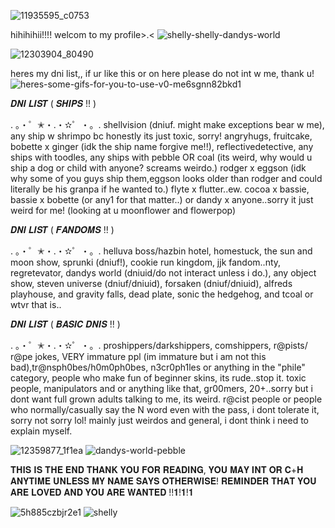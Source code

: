![11935595_c0753](https://github.com/user-attachments/assets/89002cbb-906e-4595-add6-177364332ba7)



hihihihii!!!! welcom to my profile>.<
![shelly-shelly-dandys-world](https://github.com/user-attachments/assets/7ed4a305-be8e-4cfc-bad6-366999479671)

![12303904_80490](https://github.com/user-attachments/assets/4c7b9680-7b6a-43b6-8e7f-7c501553de7c)



heres my dni list,, if ur like this or on here please do not int w me, thank u! ![heres-some-gifs-for-you-to-use-v0-me6sgnn82bkd1](https://github.com/user-attachments/assets/ba45063e-e7bf-4119-a6fc-24fa6a530b8e)


𝑫𝑵𝑰 𝑳𝑰𝑺𝑻 ( 𝑺𝑯𝑰𝑷𝑺 !! )

. 。・゜✭・.・✫゜・。.
shellvision (dniuf. might make exceptions bear w me), any ship w shrimpo bc honestly its just toxic, sorry! 
angryhugs, fruitcake, bobette x ginger (idk the ship name forgive me!!), reflectivedetective, any ships with toodles,
any ships with pebble OR coal (its weird, why would u ship a dog or child with anyone? screams weirdo.) rodger x eggson
(idk why some of you guys ship them,eggson looks older than rodger and could literally be his granpa if he wanted to.) 
flyte x flutter..ew. cocoa x bassie, bassie x bobette (or any1 for that matter..) or dandy x anyone..sorry it just weird 
for me! (looking at u moonflower and flowerpop)

𝑫𝑵𝑰 𝑳𝑰𝑺𝑻 ( 𝑭𝑨𝑵𝑫𝑶𝑴𝑺 !! )

. 。・゜✭・.・✫゜・。.
helluva boss/hazbin hotel, homestuck, the sun and moon show, sprunki (dniuf!), cookie run kingdom, jjk fandom..nty, regretevator,
dandys world (dniuid/do not interact unless i do.), any object show, steven universe (dniuf/dniuid), forsaken (dniuf/dniuid),
alfreds playhouse, and gravity falls, dead plate, sonic the hedgehog, and tcoal or wtvr that is..

𝑫𝑵𝑰 𝑳𝑰𝑺𝑻 ( 𝑩𝑨𝑺𝑰𝑪 𝑫𝑵𝑰𝑺 !! )

. 。・゜✭・.・✫゜・。.
proshippers/darkshippers, comshippers, r@pists/ r@pe jokes, VERY immature ppl (im immature but i am not this bad),tr@nsph0bes/h0m0ph0bes, n3cr0ph1les or anything in the "phile" category, people who make fun of beginner skins, its rude..stop it. toxic people,
manipulators and or anything like that, gr00mers, 20+..sorry but i dont want full grown adults talking to me, its weird. r@cist people or people who normally/casually say
the N word even with the pass, i dont tolerate it, sorry not sorry lol! mainly just weirdos and general, i dont think i need to explain myself.

![12359877_1f1ea](https://github.com/user-attachments/assets/be2427c2-270e-4fc8-81bc-5e59f1a34294) ![dandys-world-pebble](https://github.com/user-attachments/assets/006f5f83-1020-4722-874e-6bde634bd2b8)

𝐓𝐇𝐈𝐒 𝐈𝐒 𝐓𝐇𝐄 𝐄𝐍𝐃 𝐓𝐇𝐀𝐍𝐊 𝐘𝐎𝐔 𝐅𝐎𝐑 𝐑𝐄𝐀𝐃𝐈𝐍𝐆,
𝐘𝐎𝐔 𝐌𝐀𝐘 𝐈𝐍𝐓 𝐎𝐑 𝐂+𝐇 𝐀𝐍𝐘𝐓𝐈𝐌𝐄 𝐔𝐍𝐋𝐄𝐒𝐒 𝐌𝐘 𝐍𝐀𝐌𝐄 𝐒𝐀𝐘𝐒 𝐎𝐓𝐇𝐄𝐑𝐖𝐈𝐒𝐄!
𝐑𝐄𝐌𝐈𝐍𝐃𝐄𝐑 𝐓𝐇𝐀𝐓 𝐘𝐎𝐔 𝐀𝐑𝐄 𝐋𝐎𝐕𝐄𝐃 𝐀𝐍𝐃 𝐘𝐎𝐔 𝐀𝐑𝐄 𝐖𝐀𝐍𝐓𝐄𝐃 !!𝟏!𝟏!𝟏

![5h885czbjr2e1](https://github.com/user-attachments/assets/0437d5a8-30ce-48d3-ae0d-f0dab07cc1b9) ![shelly](https://github.com/user-attachments/assets/cd796fce-e406-4be0-b9f0-13e8e151abac)

